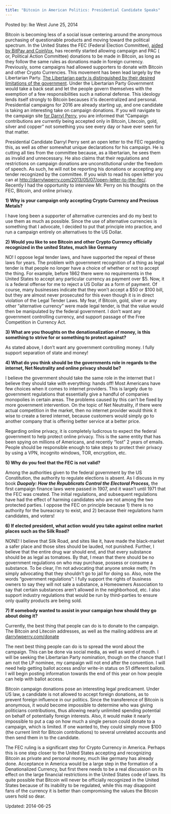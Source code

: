 ```yaml
---
title: "Bitcoin in American Politics: Presidential Candidate Speaks"
---
```



Posted by: Ike West
<span>June 25, 2014</span>

<p>Bitcoin is becoming less of a social issue centering around the anonymous purchasing of questionable products and moving toward the political spectrum. In the United States the FEC (Federal Election Committee), <a href="http://www.broadwayworld.com/bwwgeeks/article/BitPay-and-CoinVox-Connect-Politicians-to-Bitcoin-20140619#.U6OZ7PldUrU">aided by BitPay and CoinVox</a>, has recently started allowing campaign and PAC ( or, Political Action Committee) donations to be made in Bitcoin, as long as they follow the same rules as donations made in foreign currency. Previously, some campaigns had allowed supporters to donate with Bitcoin and other Crypto Currencies. This movement has been lead largely by the Libertarian Party. <a href="http://www.lp.org/platform">The Libertarian party is distinguished by their desired limitations of the government</a>. Under the Libertarian Party Government would take a back seat and let the people govern themselves with the exemption of a few responsibilities such a national defense. This ideology lends itself strongly to Bitcoin becauses it’is decentralized and personal. Presidential campaigns for 2016 are already starting up, and one candidate is taking an interesting take on campaign donations. If you will navigate to the campaign site <a href="http://darrylwperry.com/donate/">for Darryl Perry</a>, you are informed that “Campaign contributions are currently being accepted only in Bitcoin, Litecoin, gold, silver and copper” not something you see every day or have ever seen for that matter.</p>
<p>Presidential Candidate Darryl Perry sent an open letter to the FEC regarding this, as well as other somewhat unique declarations for his campaign. He is cutting all ties from the committee because, as a libertarian, he sees them as invalid and unnecessary. He also claims that their regulations and restrictions on campaign donations are unconstitutional under the freedom of speech. As such, he will not be reporting his donations or accepting any tender recognized by the committee. If you wish to read his open letter you can at <a href="http://darrylwperry.com/2013/05/07/open-letter-to-the-fec/">http://darrylwperry.com/2013/05/07/open-letter-to-the-fec/</a>. Recently I had the opportunity to interview Mr. Perry on his thoughts on the FEC, Bitcoin, and online privacy.</p>
<p><strong>1) Why is your campaign only accepting Crypto Currency and Precious Metals?</strong></p>
<p>I have long been a supporter of alternative currencies and do my best to use them as much as possible. Since the use of alternative currencies is something that I advocate, I decided to put that principle into practice, and run a campaign entirely on alternatives to the US Dollar.</p>
<p><strong>2) Would you like to see Bitcoin and other Crypto Currency officially recognized in the united States, much like Germany</strong></p>
<p>NO! I oppose legal tender laws, and have supported the repeal of these laws for years. The problem with government recognition of a thing as legal tender is that people no longer have a choice of whether or not to accept the thing. For example, before 1862 there were no requirements in the United States to accept any particular currency as payment over $5. Now, it is a federal offense for me to reject a US Dollar as a form of payment. Of course, many businesses indicate that they won&#8217;t accept a $50 or $100 bill, but they are almost never prosecuted for this even though it is in direct violation of the Legal Tender Laws. My fear, if Bitcoin, gold, silver or any other &#8220;alternative currency&#8221; were made legal tender, is that the value would then be manipulated by the federal government. I don&#8217;t want any government controlling currency, and support passage of the Free Competition in Currency Act.</p>
<p><strong>3) What are you thoughts on the denationalization of money, is this something to strive for or something to protect against?</strong></p>
<p>As stated above, I don&#8217;t want any government controlling money. I fully support separation of state and money!</p>
<p><strong>4) What do you think should be the governments role in regards to the internet, Net Neutrality and online privacy should be?</strong></p>
<p>I believe the government should take the same role in the internet that I believe they should take with everything: hands off! Most Americans have few choices when it comes to internet providers. This is largely due to government regulations that essentially give a handful of companies monopolies in certain areas. The problems caused by this can&#8217;t be fixed by more government intervention. On the topic of Net Neutrality, if there were actual competition in the market, then no internet provider would think it wise to create a tiered internet, because customers would simply go to another company that is offering better service at a better price.</p>
<p>Regarding online privacy, it is completely ludicrous to expect the federal government to help protect online privacy. This is the same entity that has been spying on millions of Americans, and recently &#8220;lost&#8221; 2 years of emails. People should be responsible enough to take steps to protect their privacy by using a VPN, incognito windows, TOR, encryption, etc.</p>
<p><strong>5) Why do you feel that the FEC is not valid?</strong></p>
<p>Among the authorities given to the federal government by the US Constitution, the authority to regulate elections is absent. As I discuss in my book <strong><em>Duopoly: How the Republicrats Control the Electoral Process,</em></strong> the first campaign finance laws were passed in 1907, and it wasn&#8217;t until 1971 that the FEC was created. The initial regulations, and subsequent regulations have had the effect of harming candidates who are not among the two protected parties. I oppose the FEC on principle because 1) there is no authority for the bureacracy to exist, and 2) because their regulations harm candidates, and voters!</p>
<p><strong>6) If elected president, what action would you take against online market places such as the Silk Road?</strong></p>
<p>NONE! I believe that Silk Road, and sites like it, have made the black-market a safer place and those sites should be lauded, not punished. Further, I believe that the entire drug war should end, and that every substance should be as legal as tomatoes. By that, I mean that there should be no government regulations on who may purchase, possess or consume a substance. To be clear, I&#8217;m not advocating that anyone smoke meth; I&#8217;m simply advocating that they shouldn&#8217;t go to jail for doing so. Also, note the words &#8220;government regulations&#8221;: I fully support the rights of business owners to say they will not sale a substance, a Homeowners Association to say that certain substances aren&#8217;t allowed in the neighborhood, etc. I also support industry regulations that would be run by third-parties to ensure only quality products are being sold.</p>
<p><strong>7) If somebody wanted to assist in your campaign how should they go about doing it?</strong></p>
<p>Currently, the best thing that people can do is to donate to the campaign. The Bitcoin and Litecoin addresses, as well as the mailing address are at <a href="http://darrylwperry.com/donate">darrylwperry.com/donate</a></p>
<p>The next best thing people can do is to spread the word about the campaign. This can be done via social media, as well as word of mouth. I will be seeking the Libertarian Party nomination, though on the chance that I am not the LP nominee, my campaign will not end after the convention. I will need help getting ballot access and/or write-in status on 51 different ballots. I will begin posting information towards the end of this year on how people can help with ballot access.</p>
<p>Bitcoin campaign donations pose an interesting legal predicament. Under US law, a candidate is not allowed to accept foreign donations, as to prevent foreign influence in our politics. Since the transference of Bitcoin is anonymous, it would become impossible to determine who was giving politicians contributions, thus allowing nearly unlimited spending potential on behalf of potentially foreign interests. Also, it would make it nearly impossible to put a cap on how much a single person could donate to a campaign, which is limited. If one wanted to, they could simply move $100 (the current limit for Bitcoin contributions) to several unrelated accounts and then send them in to the candidate.</p>
<p>The FEC ruling is a significant step for Crypto Currency in America. Perhaps this is one step closer to the United States accepting and recognizing Bitcoin as private and personal money, much like germany has already done. Acceptance in America would be a large step in the formation of a Denationalized Currency, but first there needs to be a real discussion on its effect on the large financial restrictions in the United States code of laws. Its quite possible that Bitcoin will never be officially recognized in the United States because of its inability to be regulated, while this may disappoint fans of the currency it is better than compromising the values the Bitcoin users hold so dear.</p>

Updated: 2014-06-25

